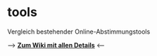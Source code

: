 # tools
Vergleich bestehender Online-Abstimmungstools

--> **[Zum Wiki mit allen Details](https://github.com/onlinedemorcacytool/tools/wiki)** <--
